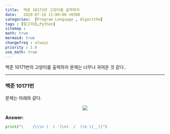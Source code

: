 ```yaml
---
title:  백준 10171번 고양이를 출력하자 
date:   2020-07-16 11:00:00 +0300
categories:  [Program Language , Algorithm]
tags : [알고리즘,Python]
sitemap :
math: true
mermaid: true
changefreq : always
priority : 1.0
use_math: true
---
```



백준 10171번의 고양이를 출력하자 문제는 너무나 귀여운 것 같다.. 


----------

### 백준 10171번 

문제는 아래와 같다.

<center><img src="../../assets/images/baekjoon6.png" ></center>

**Answer:**

```python 
print("\    /\\\n )  ( ')\n(  /  )\n \(__)|")
```
